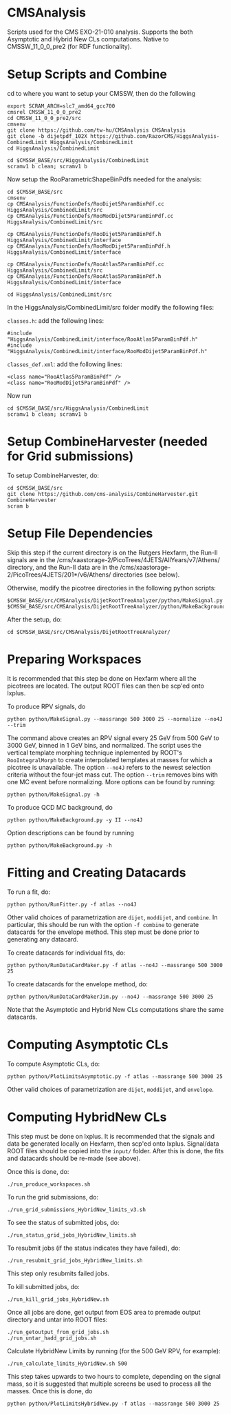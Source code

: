 # CMSAnalysis
Scripts used for the CMS EXO-21-010 analysis. Supports the both Asymptotic and Hybrid New CLs computations. Native to CMSSW_11_0_0_pre2 (for RDF functionality).


# Setup Scripts and Combine

cd to where you want to setup your CMSSW, then do the following

```
export SCRAM_ARCH=slc7_amd64_gcc700
cmsrel CMSSW_11_0_0_pre2
cd CMSSW_11_0_0_pre2/src
cmsenv
git clone https://github.com/tw-hu/CMSAnalysis CMSAnalysis
git clone -b dijetpdf_102X https://github.com/RazorCMS/HiggsAnalysis-CombinedLimit HiggsAnalysis/CombinedLimit
cd HiggsAnalysis/CombinedLimit

cd $CMSSW_BASE/src/HiggsAnalysis/CombinedLimit
scramv1 b clean; scramv1 b
```

Now setup the RooParametricShapeBinPdfs needed for the analysis:

```
cd $CMSSW_BASE/src
cmsenv
cp CMSAnalysis/FunctionDefs/RooDijet5ParamBinPdf.cc HiggsAnalysis/CombinedLimit/src
cp CMSAnalysis/FunctionDefs/RooModDijet5ParamBinPdf.cc HiggsAnalysis/CombinedLimit/src

cp CMSAnalysis/FunctionDefs/RooDijet5ParamBinPdf.h HiggsAnalysis/CombinedLimit/interface
cp CMSAnalysis/FunctionDefs/RooModDijet5ParamBinPdf.h HiggsAnalysis/CombinedLimit/interface

cp CMSAnalysis/FunctionDefs/RooAtlas5ParamBinPdf.cc HiggsAnalysis/CombinedLimit/src
cp CMSAnalysis/FunctionDefs/RooAtlas5ParamBinPdf.h HiggsAnalysis/CombinedLimit/interface

cd HiggsAnalysis/CombinedLimit/src
```
In the HiggsAnalysis/CombinedLimit/src folder modify the following files:

``` classes.h ```: add the following lines:  
```
#include "HiggsAnalysis/CombinedLimit/interface/RooAtlas5ParamBinPdf.h"
#include "HiggsAnalysis/CombinedLimit/interface/RooModDijet5ParamBinPdf.h"
```

```classes_def.xml```: add the following lines:  	
```
<class name="RooAtlas5ParamBinPdf" /> 
<class name="RooModDijet5ParamBinPdf" /> 
```

Now run

```
cd $CMSSW_BASE/src/HiggsAnalysis/CombinedLimit 
scramv1 b clean; scramv1 b
```

# Setup CombineHarvester (needed for Grid submissions)

To setup CombineHarvester, do:

```
cd $CMSSW_BASE/src
git clone https://github.com/cms-analysis/CombineHarvester.git CombineHarvester
scram b
```

# Setup File Dependencies

Skip this step if the current directory is on the Rutgers Hexfarm, the Run-II signals are in the /cms/xaastorage-2/PicoTrees/4JETS/AllYears/v7/Athens/ directory, and the Run-II data are in the /cms/xaastorage-2/PicoTrees/4JETS/201*/v6/Athens/ directories (see below).

Otherwise, modify the picotree directories in the following python scripts:
```
$CMSSW_BASE/src/CMSAnalysis/DijetRootTreeAnalyzer/python/MakeSignal.py
$CMSSW_BASE/src/CMSAnalysis/DijetRootTreeAnalyzer/python/MakeBackground.py
```

After the setup, do:
```
cd $CMSSW_BASE/src/CMSAnalysis/DijetRootTreeAnalyzer/
```

# Preparing Workspaces

It is recommended that this step be done on Hexfarm where all the picotrees are located. The output ROOT files can then be scp'ed onto lxplus.

To produce RPV signals, do
```
python python/MakeSignal.py --massrange 500 3000 25 --normalize --no4J --trim
```
The command above creates an RPV signal every 25 GeV from 500 GeV to 3000 GeV, binned in 1 GeV bins, and normalized. The script uses the vertical template morphing technique inplemented by ROOT's ```RooIntegralMorph``` to create interpolated templates at masses for which a picotree is unavailable. The option ```--no4J``` refers to the newest selection criteria without the four-jet mass cut. The option ```--trim``` removes bins with one MC event before normalizing. More options can be found by running:
```
python python/MakeSignal.py -h
```

To produce QCD MC background, do
```
python python/MakeBackground.py -y II --no4J
```
Option descriptions can be found by running
```
python python/MakeBackground.py -h
```

# Fitting and Creating Datacards

To run a fit, do:

```
python python/RunFitter.py -f atlas --no4J
```
Other valid choices of parametrization are ```dijet```, ```moddijet```, and ```combine```. In particular, this should be run with the option ```-f combine``` to generate datacards for the envelope method. This step must be done prior to generating any datacard.

To create datacards for individual fits, do:
```
python python/RunDataCardMaker.py -f atlas --no4J --massrange 500 3000 25
```

To create datacards for the envelope method, do:
```
python python/RunDataCardMakerJim.py --no4J --massrange 500 3000 25
```
Note that the Asymptotic and Hybrid New CLs computations share the same datacards.

# Computing Asymptotic CLs

To compute Asymptotic CLs, do:

```
python python/PlotLimitsAsymptotic.py -f atlas --massrange 500 3000 25
```
Other valid choices of parametrization are ```dijet```, ```moddijet```, and ```envelope```.

# Computing HybridNew CLs

This step must be done on lxplus. It is recommended that the signals and data be generated locally on Hexfarm, then scp'ed onto lxplus. Signal/data ROOT files should be copied into the ```input/``` folder. After this is done, the fits and datacards should be re-made (see above).

Once this is done, do:
```
./run_produce_workspaces.sh
```
To run the grid submissions, do:
```
./run_grid_submissions_HybridNew_limits_v3.sh
```
To see the status of submitted jobs, do:
```
./run_status_grid_jobs_HybridNew_limits.sh
```
To resubmit jobs (if the status indicates they have failed), do:
```
./run_resubmit_grid_jobs_HybridNew_limits.sh
```
This step only resubmits failed jobs.

To kill submitted jobs, do:
```
./run_kill_grid_jobs_HybridNew.sh
```

Once all jobs are done, get output from EOS area to premade output directory and untar into ROOT files:
```
./run_getoutput_from_grid_jobs.sh
./run_untar_hadd_grid_jobs.sh
```
Calculate HybridNew Limits by running (for the 500 GeV RPV, for example):
```
./run_calculate_limits_HybridNew.sh 500
```
This step takes upwards to two hours to complete, depending on the signal mass, so it is suggested that multiple screens be used to process all the masses. Once this is done, do
```
python python/PlotLimitsHybridNew.py -f atlas --massrange 500 3000 25
```



